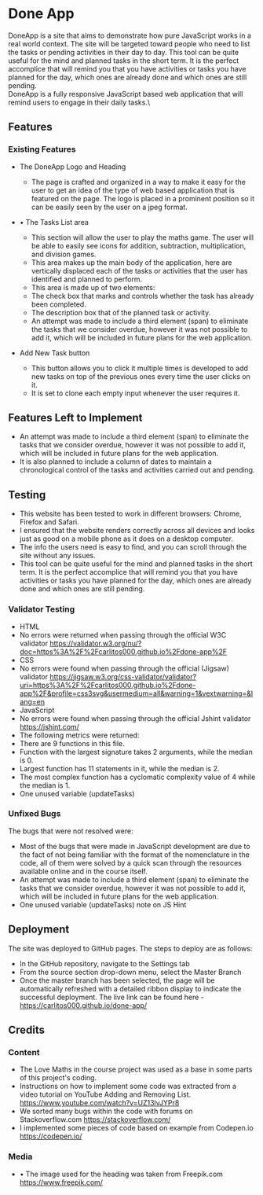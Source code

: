 

# Done App

DoneApp is a site that aims to demonstrate how pure JavaScript works in a real world context. The site will be targeted toward people who need to list the tasks or pending activities in their day to day. This tool can be quite useful for the mind and planned tasks in the short term. It is the perfect accomplice that will remind you that you have activities or tasks you have planned for the day, which ones are already done and which ones are still pending.\
DoneApp is a fully responsive JavaScript based web application that will remind users to engage in their daily tasks.\

## Features
### Existing Features
+ The DoneApp Logo and Heading
   - The page is crafted and organized in a way to make it easy for the user to get an idea of the type of web based application that is featured on the page. The logo is placed in a prominent position so it can be easily seen by the user on a jpeg format.
+ •	The Tasks List area
  - This section will allow the user to play the maths game. The user will be able to easily see icons for addition, subtraction, multiplication, and division games.
  - This area makes up the main body of the application, here are vertically displaced each of the tasks or activities that the user has identified and planned to perform.
  - This area is made up of two elements:
  - The check box that marks and controls whether the task has already been completed.
  - The description box that of the planned task or activity.
  - An attempt was made to include a third element (span) to eliminate the tasks that we consider overdue, however it was not possible to add it, which will be included in future plans for the web application.

+ Add New Task button
  - This button allows you to click it multiple times is developed to add new tasks on top of the previous ones every time the user clicks on it.
  - It is set to clone each empty input whenever the user requires it.

## Features Left to Implement
  - An attempt was made to include a third element (span) to eliminate the tasks that we consider overdue, however it was not possible to add it, which will be included in future plans for the web application.
  - It is also planned to include a column of dates to maintain a chronological control of the tasks and activities carried out and pending.

## Testing
  -	This website has been tested to work in different browsers: Chrome, Firefox and Safari.
  - I ensured that the website renders correctly across all devices and looks just as good on a mobile phone as it does on a desktop computer.
  - The info the users need is easy to find, and you can scroll through the site without any issues.
  - This tool can be quite useful for the mind and planned tasks in the short term. It is the perfect accomplice that will remind you that you have activities or tasks you have planned for the day, which ones are already done and which ones are still pending.

### Validator Testing
  -	HTML
  - No errors were returned when passing through the official W3C validator https://validator.w3.org/nu/?doc=https%3A%2F%2Fcarlitos000.github.io%2Fdone-app%2F
  - CSS
  - No errors were found when passing through the official (Jigsaw) validator https://jigsaw.w3.org/css-validator/validator?uri=https%3A%2F%2Fcarlitos000.github.io%2Fdone-app%2F&profile=css3svg&usermedium=all&warning=1&vextwarning=&lang=en
  - JavaScript
  - No errors were found when passing through the official Jshint validator https://jshint.com/
   - The following metrics were returned:
   - There are 9 functions in this file.
   - Function with the largest signature takes 2 arguments, while the median is 0.
   - Largest function has 11 statements in it, while the median is 2.
   - The most complex function has a cyclomatic complexity value of 4 while the median is 1.
   - One unused variable (updateTasks)

### Unfixed Bugs
 The bugs that were not resolved were:
  -	Most of the bugs that were made in JavaScript development are due to the fact of not being familiar with the format of the nomenclature in the code, all of them were solved by a quick scan through the resources available online and in the course itself.
  - An attempt was made to include a third element (span) to eliminate the tasks that we consider overdue, however it was not possible to add it, which will be included in future plans for the web application.
  - One unused variable (updateTasks) note on JS Hint


## Deployment
The site was deployed to GitHub pages. The steps to deploy are as follows:
  - In the GitHub repository, navigate to the Settings tab
  - From the source section drop-down menu, select the Master Branch
  - Once the master branch has been selected, the page will be automatically refreshed with a detailed ribbon display to indicate the successful deployment.
The live link can be found here -  https://carlitos000.github.io/done-app/

## Credits
 ### Content
  -	The Love Maths in the course project was used as a base in some parts of this project's coding.
  - Instructions on how to implement some code was extracted from a video tutorial on YouTube Adding and Removing List. https://www.youtube.com/watch?v=UZ13lvJYPr8
  - We sorted many bugs within the code with forums on Stackoverflow.com https://stackoverflow.com/
  - I implemented some pieces of code based on example from Codepen.io https://codepen.io/

### Media
  -	•	The image used for the heading  was taken from Freepik.com https://www.freepik.com/